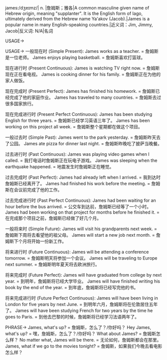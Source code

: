 james:/dʒeɪmz/| n. |詹姆斯；雅各|A common masculine given name of Hebrew origin, meaning "supplanter".  It is the English form of Iago, ultimately derived from the Hebrew name Ya'akov (Jacob).|James is a popular name in many English-speaking countries.|近义词：Jim, Jimmy, Jacob|反义词: N/A|名词

USAGE->

USAGE->
一般现在时 (Simple Present):
James works as a teacher. = 詹姆斯是一位老师。
James enjoys playing basketball. = 詹姆斯喜欢打篮球。

现在进行时 (Present Continuous):
James is watching TV right now. = 詹姆斯现在正在看电视。
James is cooking dinner for his family. = 詹姆斯正在为他的家人做饭。

现在完成时 (Present Perfect):
James has finished his homework. = 詹姆斯已经完成了他的家庭作业。
James has traveled to many countries. = 詹姆斯去过很多国家旅行。

现在完成进行时 (Present Perfect Continuous):
James has been studying English for three years. = 詹姆斯已经学习英语三年了。
James has been working on this project all week. = 詹姆斯整个星期都在做这个项目。


一般过去时 (Simple Past):
James went to the park yesterday. = 詹姆斯昨天去了公园。
James ate pizza for dinner last night. = 詹姆斯昨晚吃了披萨当晚餐。

过去进行时 (Past Continuous):
James was playing video games when I called. = 我打电话时詹姆斯正在玩电子游戏。
James was sleeping when the earthquake happened. = 地震发生时詹姆斯正在睡觉。

过去完成时 (Past Perfect):
James had already left when I arrived. = 我到达时詹姆斯已经离开了。
James had finished his work before the meeting. = 詹姆斯在会议前完成了他的工作。

过去完成进行时 (Past Perfect Continuous):
James had been waiting for an hour before the bus arrived. = 公交车到达前，詹姆斯已经等了一个小时。
James had been working on that project for months before he finished it. = 在完成那个项目之前，詹姆斯已经做了好几个月。


一般将来时 (Simple Future):
James will visit his grandparents next week. = 詹姆斯下周将去看望他的祖父母。
James will start a new job next month. = 詹姆斯下个月将开始一份新工作。

将来进行时 (Future Continuous):
James will be attending a conference tomorrow. = 詹姆斯明天将参加一个会议。
James will be traveling to Europe next summer. = 詹姆斯明年夏天将去欧洲旅行。

将来完成时 (Future Perfect):
James will have graduated from college by next year. = 到明年，詹姆斯将已经大学毕业。
James will have finished writing his book by the end of the year. = 到年底，詹姆斯将已经写完他的书。

将来完成进行时 (Future Perfect Continuous):
James will have been living in London for five years by next June. = 到明年六月，詹姆斯将在伦敦居住五年了。
James will have been studying French for two years by the time he goes to Paris. = 到他去巴黎的时候，詹姆斯将已经学习法语两年了。



PHRASE->
James, what's up? = 詹姆斯，怎么了？/你好吗？
Hey James, what's up? = 嘿，詹姆斯，怎么了？/你好吗？
What about James? = 詹姆斯怎么样？
No matter what, James will be there. = 无论如何，詹姆斯都会在那里。
James, what if we go to the movies tonight? = 詹姆斯，如果我们今晚去看电影怎么样？

